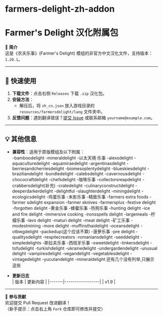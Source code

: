# farmers-delight-zh-addon
# Farmer's Delight 汉化附属包

📖 **简介**  
这是《农夫乐事》(Farmer's Delight) 模组的非官方中文汉化文件，支持版本：`1.20.1`。  

---

## 🚀 快速使用
1. **下载文件**：点击右侧 `Releases` 下载 `.zip` 汉化包。  
2. **安装方法**：  
   - 解压后，将 `zh_cn.json` 放入游戏目录的 `resources/farmersdelight/lang` 文件夹中。  
3. **反馈问题**：遇到翻译错误？[提交 Issue](https://github.com/你的用户名/仓库名/issues) 或联系邮箱 `yourname@example.com`。

---

## 💡 其他信息
- **兼容性**：适用于原版模组及以下附属：  
  -bamboodelight 
  -mineraldelight
  -以太天境·乐事
  -alexsdelight
  -aquaculturedelight
  -aquamiraedelight
  -argentinasdelight
  -berriesandcherriesdelight
  -biomesoplentydelight
  -blueskiesdelight
  -braziliandelight
  -bundledelight
  -calebsdelight
  -cavernousdelight
  -chococraftdelight
  -chefsdelight
  -咖啡乐事
  -collectorsreapdelight
  -crabbersdelight(补充)
  -cratedelight
  -culinaryconstructdelight
  -deeperdarkerdelight
  -delightful
  -slaughterdelight
  -miningdelight
  -ecologicsdelight
  -鸡蛋乐事
  -末影乐事
  -精致乐事
  -farmers extra foods
  -farmer sdelight expansion
  -farmer sknives
  -farmersplus
  -festive delight
  -forgotten delight
  -黄金乐事
  -蜂蜜乐事
  -热狗乐事
  -hunting delight
  -ice and fire delight
  -immersive cooking
  -ironsspells delight
  -largemeals
  -柠檬乐事
  -lavs delight
  -maturi delight
  -meat delight
  -矿工乐事
  -modestmining
  -more delight
  -muffinsthaidelight
  -oceansdelight
  -otbwgdelight
  -packedup(这个应该不算)
  -菠萝乐事
  -pre delight
  -qualitysdelight
  -respitecreators
  -romaniansdelight
  -seeddelight
  -simpledelights
  -斯拉夫乐事
  -西班牙乐事
  -sweetdelight
  -tinkersdelight
  -tofudelight
  -turkishdelight
  -ukrainedelight
  -undergardendelight
  -unusual delight
  -vampiresdelight
  -vegandelight
  -vegetablesdelight
  -vintagedelight
  -yucutandelight
  -mineraldelight
  还有几个没有列举,只展示这些
  
  
- **更新日志**  
  | 版本   | 更新内容         |
  |-------|------------------|
  | v1.9  | 

---

🙌 **参与贡献**  
欢迎提交 Pull Request 改进翻译！  
（新手提示：点击右上角 `Fork` 仓库即可修改并提交）
